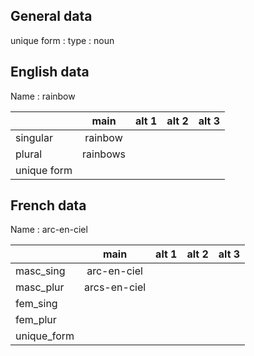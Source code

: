 ## General data

unique form :
type : noun

## English data

Name : rainbow

|             |   main   | alt 1 | alt 2 | alt 3 |
| :---------- | :------: | :---: | :---: | ----- |
| singular    | rainbow  |       |       |       |
| plural      | rainbows |       |       |       |
| unique form |          |       |       |       |

## French data

Name : arc-en-ciel

|             |     main     | alt 1 | alt 2 | alt 3 |
| :---------- | :----------: | :---: | :---: | :---: |
| masc_sing   | arc-en-ciel  |       |       |       |
| masc_plur   | arcs-en-ciel |       |       |       |
| fem_sing    |              |       |       |       |
| fem_plur    |              |       |       |       |
| unique_form |              |       |       |       |


